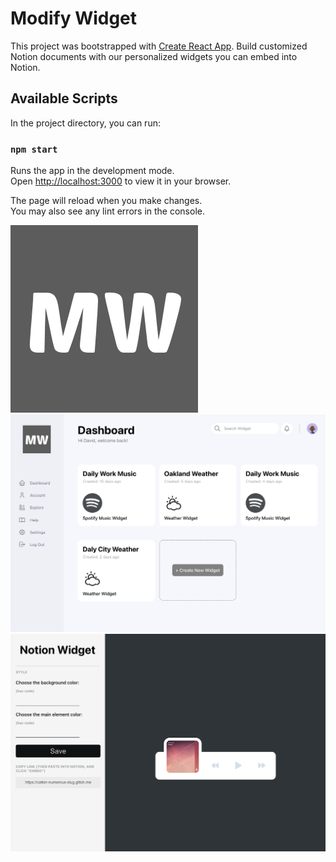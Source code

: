# Modify Widget

This project was bootstrapped with [Create React App](https://github.com/facebook/create-react-app). Build customized Notion documents with our personalized widgets you can embed into Notion.

## Available Scripts

In the project directory, you can run:

### `npm start`

Runs the app in the development mode.\
Open [http://localhost:3000](http://localhost:3000) to view it in your browser.

The page will reload when you make changes.\
You may also see any lint errors in the console.

![Alt text](src/images/Logo.png?raw=true "Logo")
![Alt text](src/images/DemoDash.png?raw=true "Demo Dashboard")
![Alt text](src/images/DemoCreate.png?raw=true "Demo Widget Creation")
